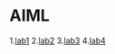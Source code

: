 # AIML
1.[lab1](https://github.com/Kalvaabhi/editreadme/blob/main/Untitled3.ipynb)
2.[lab2](https://github.com/Kalvaabhi/editreadme/blob/main/Assignment2.ipynb)
3.[lab3](https://github.com/Kalvaabhi/editreadme/blob/main/Assignment3.ipynb)
4.[lab4](https://github.com/Kalvaabhi/editreadme/blob/main/Assignment04.ipynb)
